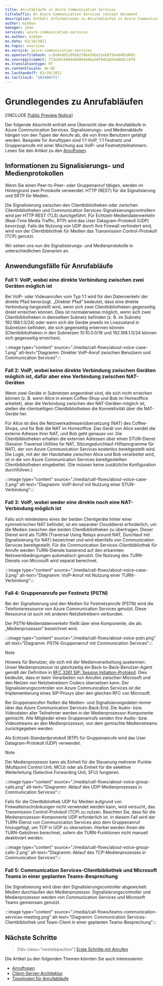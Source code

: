 ```yaml
---
title: Anrufabläufe in Azure Communication Services
titleSuffix: An Azure Communication Services concept document
description: Enthält Informationen zu Anrufabläufen in Azure Communication Services.
author: mikben
manager: jken
services: azure-communication-services
ms.author: mikben
ms.date: 03/10/2021
ms.topic: overview
ms.service: azure-communication-services
ms.openlocfilehash: cc8e0edd1109162f0b426be31eb875ba8465d091
ms.sourcegitcommit: 772eb9c6684dd4864e0ba507945a83e48b8c16f0
ms.translationtype: HT
ms.contentlocale: de-DE
ms.lasthandoff: 03/20/2021
ms.locfileid: "103490771"
---
```

# <a name="call-flow-basics"></a>Grundlegendes zu Anrufabläufen

[!INCLUDE [Public Preview Notice](../includes/public-preview-include.md)]

Der folgende Abschnitt enthält eine Übersicht über die Anrufabläufe in Azure Communication Services. Signalisierungs- und Medienabläufe hängen von den Typen der Anrufe ab, die von Ihren Benutzern getätigt werden. Beispiele für Anruftypen sind 1:1 VoIP, 1:1 Festnetz und Gruppenanrufe mit einer Mischung aus VoIP- und Festnetzteilnehmern. Lesen Sie den Artikel zu den [Anruftypen](./voice-video-calling/about-call-types.md).

## <a name="about-signaling-and-media-protocols"></a>Informationen zu Signalisierungs- und Medienprotokollen

Wenn Sie einen Peer-to-Peer- oder Gruppenanruf tätigen, werden im Hintergrund zwei Protokolle verwendet: HTTP (REST) für die Signalisierung und SRTP für Medien.

Die Signalisierung zwischen den Clientbibliotheken oder zwischen Clientbibliotheken und Communication Services-Signalisierungscontrollern wird per HTTP REST (TLS) durchgeführt. Für Echtzeit-Mediendatenverkehr (Real-Time Media Traffic, RTP) wird das User Datagram-Protokoll (UDP) bevorzugt. Falls die Nutzung von UDP durch Ihre Firewall verhindert wird, wird von der Clientbibliothek für Medien das Transmission Control-Protokoll (TCP) genutzt.

Wir sehen uns nun die Signalisierungs- und Medienprotokolle in unterschiedlichen Szenarien an.

## <a name="call-flow-cases"></a>Anwendungsfälle für Anrufabläufe

### <a name="case-1-voip-where-a-direct-connection-between-two-devices-is-possible"></a>Fall 1: VoIP, wobei eine direkte Verbindung zwischen zwei Geräten möglich ist

Bei VoIP- oder Videoanrufen vom Typ 1:1 wird für den Datenverkehr der direkte Pfad bevorzugt. „Direkter Pfad“ bedeutet, dass eine direkte Verbindung hergestellt wird, wenn sich zwei Clientbibliotheken gegenseitig direkt erreichen können. Dies ist normalerweise möglich, wenn sich zwei Clientbibliotheken in demselben Subnetz befinden (z. B. im Subnetz 192.168.1.0/24) oder wenn sich die Geräte jeweils im Livezustand in Subnetzen befinden, die sich gegenseitig erkennen können (Clientbibliotheken in den Subnetzen 10.10.0.0/16 und 192.168.1.0/24 können sich gegenseitig erreichen).

:::image type="content" source="./media/call-flows/about-voice-case-1.png" alt-text="Diagramm: Direkter VoIP-Anruf zwischen Benutzern und Communication Services":::

### <a name="case-2-voip-where-a-direct-connection-between-devices-is-not-possible-but-where-connection-between-nat-devices-is-possible"></a>Fall 2: VoIP, wobei keine direkte Verbindung zwischen Geräten möglich ist, dafür aber eine Verbindung zwischen NAT-Geräten

Wenn zwei Geräte in Subnetzen angeordnet sind, die sich nicht erreichen können (z. B. wenn Alice in einem Coffee-Shop und Bob im Homeoffice arbeitet), aber die Verbindung zwischen den NAT-Geräten möglich ist, stellen die clientseitigen Clientbibliotheken die Konnektivität über die NAT-Geräte her.

Für Alice ist dies die Netzwerkadressenübersetzung (NAT) des Coffee-Shops, und für Bob die NAT im Homeoffice. Das Gerät von Alice sendet die externe Adresse ihrer NAT, und Bob geht genauso vor. Die Clientbibliotheken erhalten die externen Adressen über einen STUN-Dienst (Session Traversal Utilities for NAT, Sitzungsdurchlauf-Hilfsprogramme für NAT), der von Azure Communication Services kostenlos bereitgestellt wird. Die Logik, mit der der Handshake zwischen Alice und Bob verarbeitet wird, ist in die von Azure Communication Services bereitgestellten Clientbibliotheken eingebettet. (Sie müssen keine zusätzliche Konfiguration durchführen.)

:::image type="content" source="./media/call-flows/about-voice-case-2.png" alt-text="Diagramm: VoIP-Anruf mit Nutzung einer STUN-Verbindung":::

### <a name="case-3-voip-where-neither-a-direct-nor-nat-connection-is-possible"></a>Fall 3: VoIP, wobei weder eine direkte noch eine NAT-Verbindung möglich ist

Falls sich mindestens eines der beiden Clientgeräte hinter einer symmetrischen NAT befindet, ist ein separater Clouddienst erforderlich, um die Medien zwischen den beiden Clientbibliotheken zu übertragen. Dieser Dienst wird als TURN (Traversal Using Relays around NAT, Durchlauf mit Signalisierung für NAT) bezeichnet und wird ebenfalls von Communication Services bereitgestellt. Für die Communication Services-Clientbibliothek für Anrufe werden TURN-Dienste basierend auf den erkannten Netzwerkbedingungen automatisch genutzt. Die Nutzung des TURN-Diensts von Microsoft wird separat berechnet.

:::image type="content" source="./media/call-flows/about-voice-case-3.png" alt-text="Diagramm: VoIP-Anruf mit Nutzung einer TURN-Verbindung":::

### <a name="case-4-group-calls-with-pstn"></a>Fall 4: Gruppenanrufe per Festnetz (PSTN)

Bei der Signalisierung und den Medien für Festnetzanrufe (PSTN) wird die Telefonieressource von Azure Communication Services genutzt. Diese Ressource ist auch mit anderen Netzbetreibern verbunden.

Der PSTN-Mediendatenverkehr fließt über eine Komponente, die als „Medienprozessor“ bezeichnet wird.

:::image type="content" source="./media/call-flows/about-voice-pstn.png" alt-text="Diagramm: PSTN-Gruppenanruf mit Communication Services":::

> [!NOTE]
> Hinweis für Benutzer, die sich mit der Medienverarbeitung auskennen: Unser Medienprozessor ist gleichzeitig ein Back-to-Back-Benutzer-Agent gemäß der Definition in [RFC 3261 SIP: Session Initiation-Protokoll](https://tools.ietf.org/html/rfc3261). Dies bedeutet, dass er beim Verarbeiten von Anrufen zwischen Microsoft und den Netzen von Netzbetreibern Codecs übersetzen kann. Der Signalisierungscontroller von Azure Communication Services ist die Implementierung eines SIP-Proxys über den gleichen RFC von Microsoft.

Bei Gruppenanrufen fließen die Medien- und Signalisierungsdaten immer über das Azure Communication Services-Back-End. Die Audio- bzw. Videodaten aller Teilnehmer werden in der Medienprozessor-Komponente gemischt. Alle Mitglieder eines Gruppenanrufs senden ihre Audio- bzw. Videostreams an den Medienprozessor, von dem gemischte Medienstreams zurückgegeben werden.

Als Echtzeit-Standardprotokoll (RTP) für Gruppenanrufe wird das User Datagram-Protokoll (UDP) verwendet.

> [!NOTE]
> Der Medienprozessor kann als Einheit für die Steuerung mehrerer Punkte (Multipoint Control Unit, MCU) oder als Einheit für die selektive Weiterleitung (Selective Forwarding Unit, SFU) fungieren.

:::image type="content" source="./media/call-flows/about-voice-group-calls.png" alt-text="Diagramm: Ablauf des UDP-Medienprozesses in Communication Services":::

Falls für die Clientbibliothek UDP für Medien aufgrund von Firewalleinschränkungen nicht verwendet werden kann, wird versucht, das Transmission Control-Protokoll (TCP) zu nutzen. Beachten Sie, dass für die Medienprozessor-Komponente UDP erforderlich ist. In diesem Fall wird der TURN-Dienst von Communication Services also dem Gruppenanruf hinzugefügt, um TCP in UDP zu übersetzen. Hierbei werden Ihnen die TURN-Gebühren berechnet, sofern die TURN-Funktionen nicht manuell deaktiviert werden.

:::image type="content" source="./media/call-flows/about-voice-group-calls-2.png" alt-text="Diagramm: Ablauf des TCP-Medienprozesses in Communication Services":::

### <a name="case-5-communication-services-client-library-and-microsoft-teams-in-a-scheduled-teams-meeting"></a>Fall 5: Communication Services-Clientbibliothek und Microsoft Teams in einer geplanten Teams-Besprechung

Die Signalisierung wird über den Signalisierungscontroller abgewickelt. Medien durchlaufen den Medienprozessor. Signalisierungscontroller und Medienprozessor werden von Communication Services und Microsoft Teams gemeinsam genutzt.

:::image type="content" source="./media/call-flows/teams-communication-services-meeting.png" alt-text="Diagramm: Communication Services-Clientbibliothek und Team-Client in einer geplanten Teams-Besprechung":::



## <a name="next-steps"></a>Nächste Schritte

> [!div class="nextstepaction"]
> [Erste Schritte mit Anrufen](../quickstarts/voice-video-calling/getting-started-with-calling.md)

Die Artikel zu den folgenden Themen könnten Sie auch interessieren:

- [Anruftypen](../concepts/voice-video-calling/about-call-types.md)
- [Client-Server-Architektur](./client-and-server-architecture.md)
- [Topologien für Anrufabläufe](./detailed-call-flows.md)
